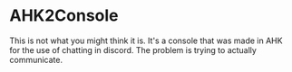 # AHK2Console
This is not what you might think it is. It's a console that was made in AHK for the use of chatting in discord. The problem is trying to actually communicate.
